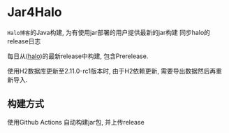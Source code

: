 # Jar4Halo
`Halo博客`的Java构建, 为有使用jar部署的用户提供最新的jar构建
同步halo的release日志

每日从([halo]([https://github.com/halo-dev/halo/tree/main](https://github.com/halo-dev/halo)))的最新release中构建, 包含Prerelease. 

使用H2数据库更新至2.11.0-rc1版本时, 由于H2依赖更新, 需要导出数据然后再重新导入.

## 构建方式
使用Github Actions 自动构建jar包, 并上传release
